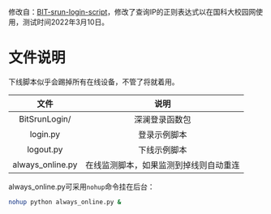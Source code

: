 修改自：[BIT-srun-login-script](https://github.com/coffeehat/BIT-srun-login-script)，修改了查询IP的正则表达式以在国科大校园网使用，测试时间2022年3月10日。


# 文件说明
下线脚本似乎会踢掉所有在线设备，不管了将就着用。

|文件|说明|
|:-:|:-:|
|BitSrunLogin/|深澜登录函数包|
|login.py|登录示例脚本|
|logout.py|下线示例脚本|
|always_online.py|在线监测脚本，如果监测到掉线则自动重连|

always_online.py可采用`nohup`命令挂在后台：
``` bash
nohup python always_online.py &
```
